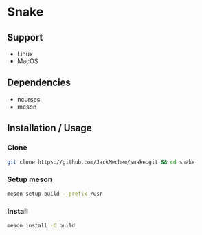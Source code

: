 # Snake

## Support

- Linux
- MacOS

## Dependencies

- ncurses
- meson

## Installation / Usage

### Clone

```bash
git clone https://github.com/JackMechem/snake.git && cd snake
```

### Setup meson

```bash
meson setup build --prefix /usr
```

### Install

```bash
meson install -C build
```

